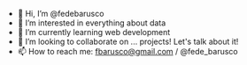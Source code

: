 - 👋 Hi, I’m @fedebarusco
- 👀 I’m interested in everything about data
- 🌱 I’m currently learning web development
- 💞️ I’m looking to collaborate on ... projects! Let's talk about it!
- 📫 How to reach me: fbarusco@gmail.com / @fede_barusco

<!---
fedebarusco/fedebarusco is a ✨ special ✨ repository because its `README.md` (this file) appears on your GitHub profile.
You can click the Preview link to take a look at your changes.
--->

